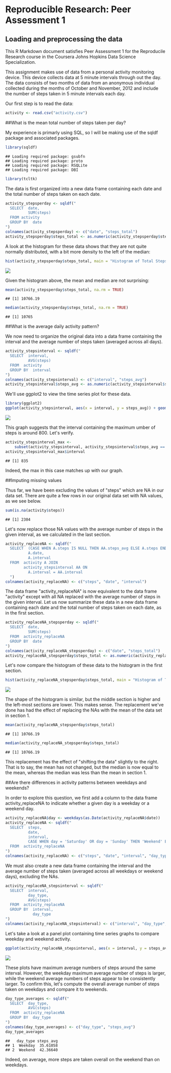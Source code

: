 # Reproducible Research: Peer Assessment 1

## Loading and preprocessing the data

This R Markdown document satisfies Peer Assessment 1 for the Reproducile Research course in the Coursera Johns Hopkins Data Science Specialization. 

This assignment makes use of data from a personal activity monitoring device. This device collects data at 5 minute intervals through out the day. The data consists of two months of data from an anonymous individual collected during the months of October and November, 2012 and include the number of steps taken in 5 minute intervals each day.

Our first step is to read the data:


```r
activity <- read.csv("activity.csv")
```

##What is the mean total number of steps taken per day?

My experience is primarly using SQL, so I will be making use of the sqldf package and associated packages.


```r
library(sqldf)
```

```
## Loading required package: gsubfn
## Loading required package: proto
## Loading required package: RSQLite
## Loading required package: DBI
```

```r
library(tcltk)
```

The data is first organized into a new data frame containing each date and the total number of steps taken on each date. 


```r
activity_stepsperday <- sqldf("
  SELECT  date, 
          SUM(steps)
  FROM activity
  GROUP BY  date
")
colnames(activity_stepsperday) <- c("date", "steps_total")
activity_stepsperday$steps_total <- as.numeric(activity_stepsperday$steps_total)
```

A look at the histogram for these data shows that they are not quite normally distributed, with a bit more density to the left of the median:


```r
hist(activity_stepsperday$steps_total, main = "Histogram of Total Steps Per Day", xlab = "Total Steps", ylab = "Frequency")
```

![](PA1_template_files/figure-html/unnamed-chunk-3-1.png) 

Given the histogram above, the mean and median are not surprising:


```r
mean(activity_stepsperday$steps_total, na.rm = TRUE)
```

```
## [1] 10766.19
```

```r
median(activity_stepsperday$steps_total, na.rm = TRUE)
```

```
## [1] 10765
```

##What is the average daily activity pattern?

We now need to organize the original data into a data frame containing the interval and the average number of steps taken (averaged across all days).


```r
activity_stepsinterval <- sqldf("
  SELECT  interval,
          AVG(steps)
  FROM  activity
  GROUP BY  interval
")
colnames(activity_stepsinterval) <- c("interval", "steps_avg")
activity_stepsinterval$steps_avg <- as.numeric(activity_stepsinterval$steps_avg)
```

We'll use ggplot2 to view the time series plot for these data.


```r
library(ggplot2)
ggplot(activity_stepsinterval, aes(x = interval, y = steps_avg)) + geom_line() + labs(title = "Time Series Graph of Average Number of Steps Taken", x = "Interval", y = "Average Number of Steps")
```

![](PA1_template_files/figure-html/unnamed-chunk-6-1.png) 

This graph suggests that the interval containing the maximum umber of steps is around 800. Let's verify.


```r
activity_stepsinterval_max <- 
    subset(activity_stepsinterval, activity_stepsinterval$steps_avg == max(activity_stepsinterval$steps_avg))
activity_stepsinterval_max$interval
```

```
## [1] 835
```

Indeed, the max in this case matches up with our graph.

##Imputing missing values

Thus far, we have been excluding the values of "steps" which are NA in our data set. There are quite a few rows in our original data set with NA values, as we see below.


```r
sum(is.na(activity$steps))
```

```
## [1] 2304
```

Let's now replace those NA values with the average number of steps in the given interval, as we calculated in the last section.


```r
activity_replaceNA <- sqldf("
  SELECT  (CASE WHEN A.steps IS NULL THEN AA.steps_avg ELSE A.steps END)/1.0000000,
          A.date,
          A.interval
  FROM  activity A JOIN
        activity_stepsinterval AA ON
          A.interval = AA.interval
  ")
colnames(activity_replaceNA) <- c("steps", "date", "interval")
```

The data frame "activity_replaceNA" is now equivalent to the data frame "activity" except with all NA replaced with the average number of steps in the given interval. Let us now summarize these data in a new data frame containing each date and the total number of steps taken on each date, as in the first section.


```r
activity_replaceNA_stepsperday <- sqldf("
  SELECT  date,
          SUM(steps)
  FROM  activity_replaceNA
  GROUP BY  date
")
colnames(activity_replaceNA_stepsperday) <- c("date", "steps_total")
activity_replaceNA_stepsperday$steps_total <- as.numeric(activity_replaceNA_stepsperday$steps_total)
```

Let's now compare the histogram of these data to the histogram in the first section.


```r
hist(activity_replaceNA_stepsperday$steps_total, main = "Histogram of Total Steps Per Day - Excluding NAs", xlab = "Total Steps", ylab = "Frequency")
```

![](PA1_template_files/figure-html/unnamed-chunk-11-1.png) 

The shape of the histogram is similar, but the middle section is higher and the left-most sections are lower. This makes sense. The replacement we've done has had the effect of replacing the NAs with the mean of the data set in section 1.


```r
mean(activity_replaceNA_stepsperday$steps_total)
```

```
## [1] 10766.19
```

```r
median(activity_replaceNA_stepsperday$steps_total)
```

```
## [1] 10766.19
```

This replacement has the effect of "shifting the data" slightly to the right. That is to say, the mean has not changed, but the median is now equal to the mean, whereas the median was less than the mean in section 1.

##Are there differences in activity patterns between weekdays and weekends?

In order to explore this question, we first add a column to the data frame activity_replaceNA to indicate whether a given day is a weekday or a weekend day. 


```r
activity_replaceNA$day <- weekdays(as.Date(activity_replaceNA$date))
activity_replaceNA <- sqldf("
  SELECT  steps,
          date,
          interval,
          CASE WHEN day = 'Saturday' OR day = 'Sunday' THEN 'Weekend' ELSE 'Weekday' END
  FROM  activity_replaceNA
")
colnames(activity_replaceNA) <- c("steps", "date", "interval", "day_type")
```

We must also create a new data frame containing the interval and the average number of steps taken (averaged across all weekdays or weekend days), excluding the NAs.


```r
activity_replaceNA_stepsinterval <- sqldf("
  SELECT  interval,
          day_type,
          AVG(steps)
  FROM  activity_replaceNA
  GROUP BY  interval,
            day_type
")
colnames(activity_replaceNA_stepsinterval) <- c("interval", "day_type", "steps_avg")
```

Let's take a look at a panel plot containing time series graphs to compare weekday and weekend activity.


```r
ggplot(activity_replaceNA_stepsinterval, aes(x = interval, y = steps_avg)) + geom_line() + facet_wrap(~day_type, ncol = 1) + labs(title = "Time Series Graph of Average Number of Steps Taken", x = "Interval", y = "Average Number of Steps")
```

![](PA1_template_files/figure-html/unnamed-chunk-15-1.png) 

These plots have maximum average numbers of steps around the same interval. However, the weekday maximum average number of steps is larger, while the weekend average numbers of steps appear to be consistently larger. To confirm this, let's compute the overall average number of steps taken on weekdays and compare it to weekends.


```r
day_type_averages <- sqldf("
  SELECT  day_type,
          AVG(steps)
  FROM  activity_replaceNA
  GROUP BY  day_type
")
colnames(day_type_averages) <- c("day_type", "steps_avg")
day_type_averages
```

```
##   day_type steps_avg
## 1  Weekday  35.61058
## 2  Weekend  42.36640
```

Indeed, on average, more steps are taken overall on the weekend than on weekdays.
